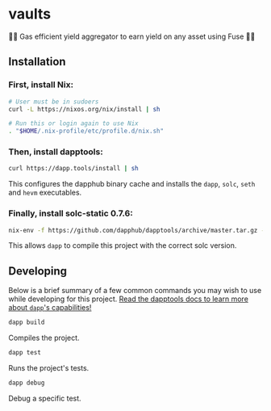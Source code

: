 # vaults

🧙‍♂️ Gas efficient yield aggregator to earn yield on any asset using Fuse 🧙‍♂️

## Installation

### First, install Nix:

```sh
# User must be in sudoers
curl -L https://nixos.org/nix/install | sh

# Run this or login again to use Nix
. "$HOME/.nix-profile/etc/profile.d/nix.sh"
```

### Then, install dapptools:

```sh
curl https://dapp.tools/install | sh
```

This configures the dapphub binary cache and installs the `dapp`, `solc`, `seth` and `hevm` executables.

### Finally, install solc-static 0.7.6:

```sh
nix-env -f https://github.com/dapphub/dapptools/archive/master.tar.gz -iA solc-static-versions.solc_0_7_6
```

This allows `dapp` to compile this project with the correct solc version.

## Developing

Below is a brief summary of a few common commands you may wish to use while developing for this project. [Read the dapptools docs to learn more about `dapp`'s capabilities!](https://github.com/dapphub/dapptools/tree/master/src/dapp)

```sh
dapp build
```

Compiles the project.

```sh
dapp test
```

Runs the project's tests.

```sh
dapp debug
```

Debug a specific test.
